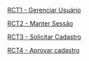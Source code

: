 [RCT1 - Gerenciar Usuário](RCT1_GerenciarUsuário)

[RCT2 - Manter Sessão](RCT2_ManterSessão)

[RCT3 - Solicitar Cadastro](RCT3_SolicitarCadastro)

[RCT4 - Aprovar cadastro](RCT4_AprovarCadastro)